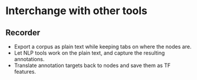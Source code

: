 # Interchange with other tools

## Recorder

*   Export a corpus as plain text while keeping tabs on where the nodes are.
*   Let NLP tools work on the plain text, and capture the resulting annotations.
*   Translate annotation targets back to nodes and save them as TF features.
